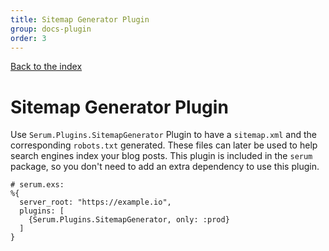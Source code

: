 ```yaml
---
title: Sitemap Generator Plugin
group: docs-plugin
order: 3
---
```


[Back to the index](%page:docs/index)

# Sitemap Generator Plugin

Use `Serum.Plugins.SitemapGenerator` Plugin to have a `sitemap.xml` and the
corresponding `robots.txt` generated. These files can later be used to help
search engines index your blog posts. This plugin is included in the `serum`
package, so you don't need to add an extra dependency to use this plugin.

```lang-elixir
# serum.exs:
%{
  server_root: "https://example.io",
  plugins: [
    {Serum.Plugins.SitemapGenerator, only: :prod}
  ]
}
```
